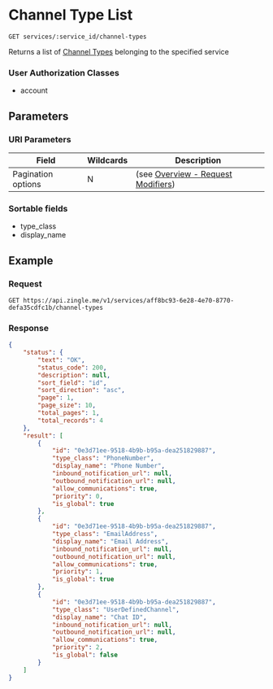 # Channel Type List

    GET services/:service_id/channel-types
    
Returns a list of [Channel Types]  belonging to the specified service

### User Authorization Classes 
* account

## Parameters
### URI Parameters
Field | Wildcards | Description
--- | --- | ---
Pagination options | N | (see [Overview - Request Modifiers][])
### Sortable fields
* type_class
* display_name

## Example
### Request

    GET https://api.zingle.me/v1/services/aff8bc93-6e28-4e70-8770-defa35cdfc1b/channel-types

### Response
``` json
{
    "status": {
        "text": "OK",
        "status_code": 200,
        "description": null,
        "sort_field": "id",
        "sort_direction": "asc",
        "page": 1,
        "page_size": 10,
        "total_pages": 1,
        "total_records": 4
    },
    "result": [
        {
            "id": "0e3d71ee-9518-4b9b-b95a-dea251829887",
            "type_class": "PhoneNumber",
            "display_name": "Phone Number",
            "inbound_notification_url": null,
            "outbound_notification_url": null,
            "allow_communications": true,
            "priority": 0,
            "is_global": true
        },
        {
            "id": "0e3d71ee-9518-4b9b-b95a-dea251829887",
            "type_class": "EmailAddress",
            "display_name": "Email Address",
            "inbound_notification_url": null,
            "outbound_notification_url": null,
            "allow_communications": true,
            "priority": 1,
            "is_global": true
        },    
        {
            "id": "0e3d71ee-9518-4b9b-b95a-dea251829887",
            "type_class": "UserDefinedChannel",
            "display_name": "Chat ID",
            "inbound_notification_url": null,
            "outbound_notification_url": null,
            "allow_communications": true,
            "priority": 2,
            "is_global": false
        }
    ]
}
```

[Overview - Request Modifiers]: /README.md#request-modifiers
[Channel Types]: README.md
